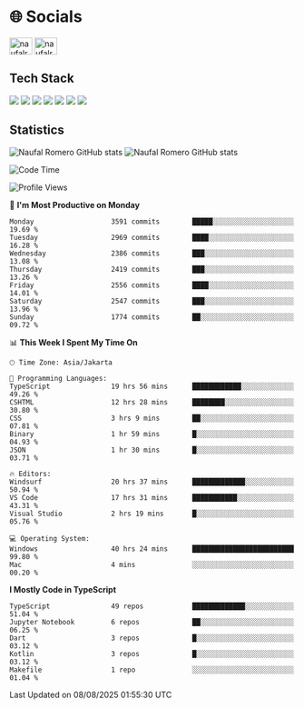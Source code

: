 <h1 align="">🌐 Socials</h1>
<p align="left">
<a href="https://linkedin.com/in/naufal-romero-putra-pratama-9ab816177/" target="blank"><img align="center" src="https://raw.githubusercontent.com/rahuldkjain/github-profile-readme-generator/master/src/images/icons/Social/linked-in-alt.svg" alt="naufalromero" height="30" width="40" /></a>
<a href="https://instagram.com/naufalromero" target="blank"><img align="center" src="https://raw.githubusercontent.com/rahuldkjain/github-profile-readme-generator/master/src/images/icons/Social/instagram.svg" alt="naufalromero" height="30" width="40" /></a>
</p>


<h2 align="">Tech Stack</h2>
<div align="">
  <img src="https://img.shields.io/badge/next.js-000000?style=for-the-badge&logo=nextdotjs&logoColor=white"/>
 <img src="https://img.shields.io/badge/typescript-%23007ACC.svg?style=for-the-badge&logo=typescript&logoColor=white"/>
 <img src="https://img.shields.io/badge/react-%2320232a.svg?style=for-the-badge&logo=react&logoColor=%2361DAFB"/>
 <img src="https://img.shields.io/badge/tailwindcss-%2338B2AC.svg?style=for-the-badge&logo=tailwind-css&logoColor=white"/>
 <img src="https://img.shields.io/badge/Prisma-3982CE?style=for-the-badge&logo=Prisma&logoColor=white"/>
 <img src="https://img.shields.io/badge/javascript-%23323330.svg?style=for-the-badge&logo=javascript&logoColor=%23F7DF1E"/>
 <img src="https://img.shields.io/badge/java-%23ED8B00.svg?style=for-the-badge&logo=openjdk&logoColor=white"/>
</div>


<h2 align="">Statistics</h2>
<div align="">
<img src="https://github-readme-stats-xi-nine-74.vercel.app/api?username=romves&show_icons=true&theme=tokyonight&include_all_commits=true&count_private=true" alt="Naufal Romero GitHub stats"/>
<img src="https://github-readme-stats-xi-nine-74.vercel.app/api/top-langs/?username=romves&theme=tokyonight&hide_border=false&include_all_commits=true&count_private=true&layout=compact" alt="Naufal Romero GitHub stats"/>
</div>

<!--START_SECTION:waka-->
![Code Time](http://img.shields.io/badge/Code%20Time-2%2C741%20hrs%2021%20mins-blue)

![Profile Views](http://img.shields.io/badge/Profile%20Views-0-blue)

📅 **I'm Most Productive on Monday** 

```text
Monday                   3591 commits        █████░░░░░░░░░░░░░░░░░░░░   19.69 % 
Tuesday                  2969 commits        ████░░░░░░░░░░░░░░░░░░░░░   16.28 % 
Wednesday                2386 commits        ███░░░░░░░░░░░░░░░░░░░░░░   13.08 % 
Thursday                 2419 commits        ███░░░░░░░░░░░░░░░░░░░░░░   13.26 % 
Friday                   2556 commits        ████░░░░░░░░░░░░░░░░░░░░░   14.01 % 
Saturday                 2547 commits        ███░░░░░░░░░░░░░░░░░░░░░░   13.96 % 
Sunday                   1774 commits        ██░░░░░░░░░░░░░░░░░░░░░░░   09.72 % 
```


📊 **This Week I Spent My Time On** 

```text
🕑︎ Time Zone: Asia/Jakarta

💬 Programming Languages: 
TypeScript               19 hrs 56 mins      ████████████░░░░░░░░░░░░░   49.26 % 
CSHTML                   12 hrs 28 mins      ████████░░░░░░░░░░░░░░░░░   30.80 % 
CSS                      3 hrs 9 mins        ██░░░░░░░░░░░░░░░░░░░░░░░   07.81 % 
Binary                   1 hr 59 mins        █░░░░░░░░░░░░░░░░░░░░░░░░   04.93 % 
JSON                     1 hr 30 mins        █░░░░░░░░░░░░░░░░░░░░░░░░   03.71 % 

🔥 Editors: 
Windsurf                 20 hrs 37 mins      █████████████░░░░░░░░░░░░   50.94 % 
VS Code                  17 hrs 31 mins      ███████████░░░░░░░░░░░░░░   43.31 % 
Visual Studio            2 hrs 19 mins       █░░░░░░░░░░░░░░░░░░░░░░░░   05.76 % 

💻 Operating System: 
Windows                  40 hrs 24 mins      █████████████████████████   99.80 % 
Mac                      4 mins              ░░░░░░░░░░░░░░░░░░░░░░░░░   00.20 % 
```

**I Mostly Code in TypeScript** 

```text
TypeScript               49 repos            █████████████░░░░░░░░░░░░   51.04 % 
Jupyter Notebook         6 repos             ██░░░░░░░░░░░░░░░░░░░░░░░   06.25 % 
Dart                     3 repos             █░░░░░░░░░░░░░░░░░░░░░░░░   03.12 % 
Kotlin                   3 repos             █░░░░░░░░░░░░░░░░░░░░░░░░   03.12 % 
Makefile                 1 repo              ░░░░░░░░░░░░░░░░░░░░░░░░░   01.04 % 
```




 Last Updated on 08/08/2025 01:55:30 UTC
<!--END_SECTION:waka-->
